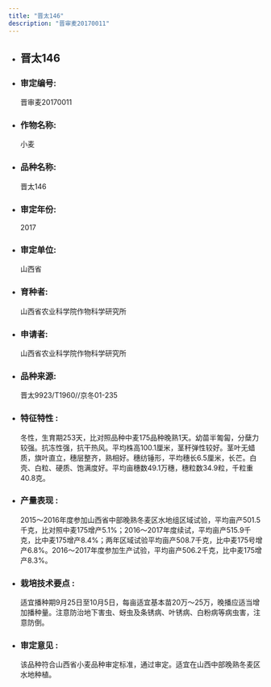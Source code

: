 ```yaml
---
title: "晋太146"
description: "晋审麦20170011"
---
```

* ## 晋太146
* ###  审定编号:  
   晋审麦20170011

*  ### 作物名称:  
   小麦

*   ###  品种名称: 
    晋太146

*   ### 审定年份: 
    2017

*   ### 审定单位:  
    山西省

*   ### 育种者:  
    山西省农业科学院作物科学研究所

*   ### 申请者:  
    山西省农业科学院作物科学研究所

*   ### 品种来源:  
    晋太9923/T1960//京冬01-235

*   ### 特征特性 : 
    冬性，生育期253天，比对照品种中麦175品种晚熟1天。幼苗半匍匐，分蘖力较强。抗冻性强，抗干热风。平均株高100.1厘米，茎秆弹性较好。茎叶无蜡质，旗叶直立，穗层整齐，熟相好。穗纺锤形，平均穗长6.5厘米，长芒。白壳、白粒、硬质、饱满度好。平均亩穗数49.1万穗，穗粒数34.9粒，千粒重40.8克。

*   ### 产量表现 : 
    2015～2016年度参加山西省中部晚熟冬麦区水地组区域试验，平均亩产501.5千克，比对照中麦175增产5.1%；2016～2017年度续试，平均亩产515.9千克，比中麦175增产8.4%；两年区域试验平均亩产508.7千克，比中麦175号增产6.8%。2016～2017年度参加生产试验，平均亩产506.2千克，比中麦175增产8.3%。

*   ### 栽培技术要点 : 
    适宜播种期9月25日至10月5日，每亩适宜基本苗20万～25万，晚播应适当增加播种量。注意防治地下害虫、蚜虫及条锈病、叶锈病、白粉病等病虫害，注意防倒。

*   ### 审定意见 : 
    该品种符合山西省小麦品种审定标准，通过审定。适宜在山西中部晚熟冬麦区水地种植。
